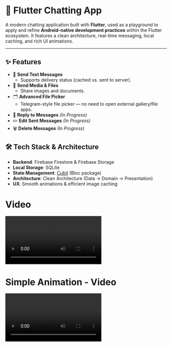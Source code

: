 # 📱 Flutter Chatting App

A modern chatting application built with **Flutter**, used as a playground to apply and refine **Android-native development practices** within the Flutter ecosystem. It features a clean architecture, real-time messaging, local caching, and rich UI animations.

---

## ✨ Features
- 💬 **Send Text Messages**
  - Supports delivery status (cached vs. sent to server).
- 📎 **Send Media & Files**
  - Share images and documents.
- 🗂️ **Advanced File Picker**
  - Telegram-style file picker — no need to open external gallery/file apps.
- 💬 **Reply to Messages** *(In Progress)*
- ✏️ **Edit Sent Messages** *(In Progress)*
- 🗑️ **Delete Messages** *(In Progress)*

## 🛠️ Tech Stack & Architecture
- **Backend**: Firebase Firestore & Firebase Storage  
- **Local Storage**: SQLite  
- **State Management**: [Cubit](https://pub.dev/packages/flutter_bloc) (Bloc package)  
- **Architecture**: Clean Architecture (Data → Domain → Presentation)  
- **UX**: Smooth animations & efficient image caching  

# Video
<video src="https://github.com/user-attachments/assets/d4c42d67-4a26-46cf-b30a-5e71fa664519"></video>

# Simple Animation - Video
<video src="https://github.com/user-attachments/assets/b8f6b352-e047-42b9-8901-3abe24be0c55"></video>
